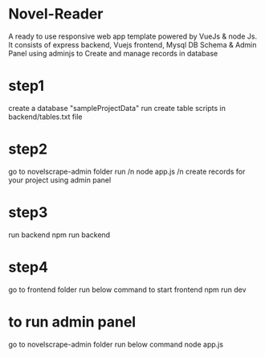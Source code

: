 # Novel-Reader
A ready to use responsive web app template powered by VueJs &amp; node Js. It consists of express backend, Vuejs frontend, Mysql DB Schema &amp; Admin Panel using adminjs to Create and manage records in database


# step1 
 create a database "sampleProjectData"
 run create table scripts in backend/tables.txt file

# step2
 go to novelscrape-admin folder run /n node app.js /n
 create records for your project using admin panel

# step3
 run backend
 npm run backend

# step4
 go to frontend folder run below command to start frontend
 npm run dev

# to run admin panel
 go to novelscrape-admin folder run below command
 node app.js

